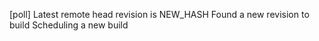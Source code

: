 [poll] Latest remote head revision is NEW_HASH
Found a new revision to build
Scheduling a new build
